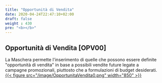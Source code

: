 ```yaml
---
title: "Opportunità di Vendita"
date: 2020-04-24T22:47:10+02:00
draft: false
weight : 430
pre: "<b></b>"
---
```


## Opportunità di Vendita [OPV00]
La Maschera permette l'inserimento di quelle che possono essere definite "opportunità di vendita" in base a possibili vendite future legate a campagne promozionali, piuttosto che a formulazioni di budget desiderati.
[{{< figure src="/image/OpportunitaVendita0.png"  width="850"  >}}](/image/OpportunitaVendita0.png)

